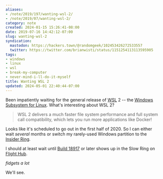```yaml
---
aliases:
- /note/2019/197/wanting-wsl-2/
- /note/2019/07/wanting-wsl-2/
category: note
created: 2024-01-15 15:26:41-08:00
date: 2019-07-16 14:42:12-07:00
slug: wanting-wsl-2
syndication:
  mastodon: https://hackers.town/@randomgeek/102453426272533557
  twitter: https://twitter.com/brianwisti/status/1151254113113595905
tags:
- windows
- linux
- wsl
- break-my-computer
- never-mind-i-ll-do-it-myself
title: Wanting WSL 2
updated: 2024-05-01 22:40:44-07:00
---
```


Been impatiently waiting for the general release of [WSL](../../../card/WSL.md) 2 -- the [Windows Subsystem for Linux](https://docs.microsoft.com/en-us/windows/wsl/about). What's interesting about WSL 2?

 > 
 > WSL 2 delivers a much faster file system performance and full system call compatibility, which lets you run more applications like Docker!

Looks like it's scheduled to go out in the first half of 2020.  So I can either wait *several* months or switch my rarely-used Windows partition to the [Insider Ring](https://insider.windows.com/en-us/how-to-overview/).

I should at least wait until [Build 18917](https://blogs.windows.com/windowsexperience/2019/06/12/announcing-windows-10-insider-preview-build-18917/#VhwdYU5EDiYa7XDx.97) or later shows up in the Slow Ring
on [Flight Hub](https://docs.microsoft.com/en-us/windows-insider/flight-hub/).

*fidgets a lot*

We'll see.